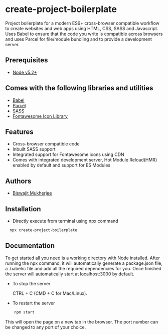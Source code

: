 
# create-project-boilerplate

Project boilerplate for a modern ES6+ cross-browser compatible workflow to create websites and web apps using HTML, CSS, SASS and Javascript. Uses Babel to ensure that the code you write is compatible across browsers and uses Parcel for file/module bundling and to provide a development server.


## Prerequisites

 - [Node v5.2+](https://nodejs.org/)


## Comes with the following libraries and utilities

 - [Babel](https://babeljs.io/)
 - [Parcel](https://parceljs.org/)
 - [SASS](https://sass-lang.com/)
 - [Fontawesome Icon Library](https://fontawesome.com/)


## Features

 - Cross-browser compatible code
 - Inbuilt SASS support
 - Integrated support for Fontawesome icons using CDN
 - Comes with integrated development server, Hot Module Reload(HMR) enabled by default and support for ES Modules


## Authors

- [Biswajit Mukherjee](https://github.com/Biswajit-Mukherjee)


## Installation

- Directly execute from terminal using npx command

```bash
  npx create-project-boilerplate
```
    

## Documentation

To get started all you need is a working directory with Node installed. After running the npx command, it will automatically generate a package.json file, a .babelrc file and add all the required dependencies for you. Once finished the server will automatically start at localhost:3000 by default.

- To stop the server

    CTRL + C (CMD + C for Mac/Linux).

- To restart the server

```bash
    npm start
```

This will open the page on a new tab in the browser. The port number can be changed to any port of your choice.
